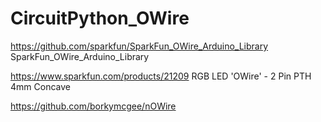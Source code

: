 # CircuitPython_OWire

https://github.com/sparkfun/SparkFun_OWire_Arduino_Library
SparkFun_OWire_Arduino_Library

https://www.sparkfun.com/products/21209
RGB LED 'OWire' - 2 Pin PTH 4mm Concave


https://github.com/borkymcgee/nOWire

